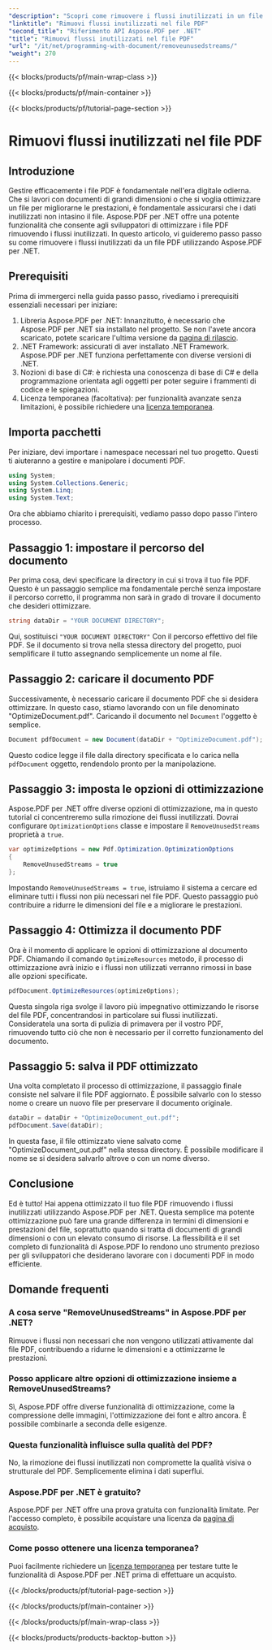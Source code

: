 ```yaml
---
"description": "Scopri come rimuovere i flussi inutilizzati in un file PDF utilizzando Aspose.PDF per .NET per ottimizzare le dimensioni e le prestazioni del file."
"linktitle": "Rimuovi flussi inutilizzati nel file PDF"
"second_title": "Riferimento API Aspose.PDF per .NET"
"title": "Rimuovi flussi inutilizzati nel file PDF"
"url": "/it/net/programming-with-document/removeunusedstreams/"
"weight": 270
---
```


{{< blocks/products/pf/main-wrap-class >}}

{{< blocks/products/pf/main-container >}}

{{< blocks/products/pf/tutorial-page-section >}}

# Rimuovi flussi inutilizzati nel file PDF

## Introduzione

Gestire efficacemente i file PDF è fondamentale nell'era digitale odierna. Che si lavori con documenti di grandi dimensioni o che si voglia ottimizzare un file per migliorarne le prestazioni, è fondamentale assicurarsi che i dati inutilizzati non intasino il file. Aspose.PDF per .NET offre una potente funzionalità che consente agli sviluppatori di ottimizzare i file PDF rimuovendo i flussi inutilizzati. In questo articolo, vi guideremo passo passo su come rimuovere i flussi inutilizzati da un file PDF utilizzando Aspose.PDF per .NET.

## Prerequisiti

Prima di immergerci nella guida passo passo, rivediamo i prerequisiti essenziali necessari per iniziare:

1. Libreria Aspose.PDF per .NET: Innanzitutto, è necessario che Aspose.PDF per .NET sia installato nel progetto. Se non l'avete ancora scaricato, potete scaricare l'ultima versione da [pagina di rilascio](https://releases.aspose.com/pdf/net/).
2. .NET Framework: assicurati di aver installato .NET Framework. Aspose.PDF per .NET funziona perfettamente con diverse versioni di .NET.
3. Nozioni di base di C#: è richiesta una conoscenza di base di C# e della programmazione orientata agli oggetti per poter seguire i frammenti di codice e le spiegazioni.
4. Licenza temporanea (facoltativa): per funzionalità avanzate senza limitazioni, è possibile richiedere una [licenza temporanea](https://purchase.aspose.com/temporary-license/).


## Importa pacchetti

Per iniziare, devi importare i namespace necessari nel tuo progetto. Questi ti aiuteranno a gestire e manipolare i documenti PDF.

```csharp
using System;
using System.Collections.Generic;
using System.Linq;
using System.Text;
```

Ora che abbiamo chiarito i prerequisiti, vediamo passo dopo passo l'intero processo.

## Passaggio 1: impostare il percorso del documento

Per prima cosa, devi specificare la directory in cui si trova il tuo file PDF. Questo è un passaggio semplice ma fondamentale perché senza impostare il percorso corretto, il programma non sarà in grado di trovare il documento che desideri ottimizzare.

```csharp
string dataDir = "YOUR DOCUMENT DIRECTORY";
```

Qui, sostituisci `"YOUR DOCUMENT DIRECTORY"` Con il percorso effettivo del file PDF. Se il documento si trova nella stessa directory del progetto, puoi semplificare il tutto assegnando semplicemente un nome al file.

## Passaggio 2: caricare il documento PDF

Successivamente, è necessario caricare il documento PDF che si desidera ottimizzare. In questo caso, stiamo lavorando con un file denominato "OptimizeDocument.pdf". Caricando il documento nel `Document` l'oggetto è semplice.

```csharp
Document pdfDocument = new Document(dataDir + "OptimizeDocument.pdf");
```

Questo codice legge il file dalla directory specificata e lo carica nella `pdfDocument` oggetto, rendendolo pronto per la manipolazione.

## Passaggio 3: imposta le opzioni di ottimizzazione

Aspose.PDF per .NET offre diverse opzioni di ottimizzazione, ma in questo tutorial ci concentreremo sulla rimozione dei flussi inutilizzati. Dovrai configurare `OptimizationOptions` classe e impostare il `RemoveUnusedStreams` proprietà a `true`.

```csharp
var optimizeOptions = new Pdf.Optimization.OptimizationOptions
{
    RemoveUnusedStreams = true
};
```

Impostando `RemoveUnusedStreams = true`, istruiamo il sistema a cercare ed eliminare tutti i flussi non più necessari nel file PDF. Questo passaggio può contribuire a ridurre le dimensioni del file e a migliorare le prestazioni.

## Passaggio 4: Ottimizza il documento PDF

Ora è il momento di applicare le opzioni di ottimizzazione al documento PDF. Chiamando il comando `OptimizeResources` metodo, il processo di ottimizzazione avrà inizio e i flussi non utilizzati verranno rimossi in base alle opzioni specificate.

```csharp
pdfDocument.OptimizeResources(optimizeOptions);
```

Questa singola riga svolge il lavoro più impegnativo ottimizzando le risorse del file PDF, concentrandosi in particolare sui flussi inutilizzati. Consideratela una sorta di pulizia di primavera per il vostro PDF, rimuovendo tutto ciò che non è necessario per il corretto funzionamento del documento.

## Passaggio 5: salva il PDF ottimizzato

Una volta completato il processo di ottimizzazione, il passaggio finale consiste nel salvare il file PDF aggiornato. È possibile salvarlo con lo stesso nome o creare un nuovo file per preservare il documento originale.

```csharp
dataDir = dataDir + "OptimizeDocument_out.pdf";
pdfDocument.Save(dataDir);
```

In questa fase, il file ottimizzato viene salvato come "OptimizeDocument_out.pdf" nella stessa directory. È possibile modificare il nome se si desidera salvarlo altrove o con un nome diverso.

## Conclusione

Ed è tutto! Hai appena ottimizzato il tuo file PDF rimuovendo i flussi inutilizzati utilizzando Aspose.PDF per .NET. Questa semplice ma potente ottimizzazione può fare una grande differenza in termini di dimensioni e prestazioni del file, soprattutto quando si tratta di documenti di grandi dimensioni o con un elevato consumo di risorse. La flessibilità e il set completo di funzionalità di Aspose.PDF lo rendono uno strumento prezioso per gli sviluppatori che desiderano lavorare con i documenti PDF in modo efficiente.

## Domande frequenti

### A cosa serve "RemoveUnusedStreams" in Aspose.PDF per .NET?
Rimuove i flussi non necessari che non vengono utilizzati attivamente dal file PDF, contribuendo a ridurne le dimensioni e a ottimizzarne le prestazioni.

### Posso applicare altre opzioni di ottimizzazione insieme a RemoveUnusedStreams?
Sì, Aspose.PDF offre diverse funzionalità di ottimizzazione, come la compressione delle immagini, l'ottimizzazione dei font e altro ancora. È possibile combinarle a seconda delle esigenze.

### Questa funzionalità influisce sulla qualità del PDF?
No, la rimozione dei flussi inutilizzati non compromette la qualità visiva o strutturale del PDF. Semplicemente elimina i dati superflui.

### Aspose.PDF per .NET è gratuito?
Aspose.PDF per .NET offre una prova gratuita con funzionalità limitate. Per l'accesso completo, è possibile acquistare una licenza da [pagina di acquisto](https://purchase.aspose.com/buy).

### Come posso ottenere una licenza temporanea?
Puoi facilmente richiedere un [licenza temporanea](https://purchase.aspose.com/temporary-license/) per testare tutte le funzionalità di Aspose.PDF per .NET prima di effettuare un acquisto.

{{< /blocks/products/pf/tutorial-page-section >}}

{{< /blocks/products/pf/main-container >}}

{{< /blocks/products/pf/main-wrap-class >}}

{{< blocks/products/products-backtop-button >}}